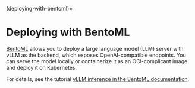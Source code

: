 (deploying-with-bentoml)=

# Deploying with BentoML

[BentoML](https://github.com/bentoml/BentoML) allows you to deploy a large language model (LLM) server with vLLM as the backend, which exposes OpenAI-compatible endpoints. You can serve the model locally or containerize it as an OCI-complicant image and deploy it on Kubernetes.

For details, see the tutorial [vLLM inference in the BentoML documentation](https://docs.bentoml.com/en/latest/use-cases/large-language-models/vllm.html).
